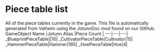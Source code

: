 # Piece table list
All of the piece tables currently in the game.
This file is automatically generated from Valheim using the JotunnDoc mod found on our GitHub.
GameObject Name |Jotunn Alias |Piece Count |
---|---|---|
_BlueprintPieceTable||10|
_CultivatorPieceTable|Cultivator|15|
_HammerPieceTable|Hammer|165|
_HoePieceTable|Hoe|4|
